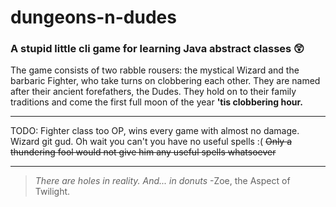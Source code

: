 # dungeons-n-dudes
### A stupid little cli game for learning Java abstract classes 😲

The game consists of two rabble rousers: the mystical Wizard and the barbaric Fighter, who take turns on clobbering each other.
They are named after their ancient forefathers, the Dudes. They hold on to their family traditions and come the first full moon of the year
**'tis clobbering hour.**

---

TODO: Fighter class too OP, wins every game with almost no damage. Wizard git gud. Oh wait you can't you have no useful spells :( ~~Only a thundering fool would not give him any
useful spells whatsoever~~

---
>*There are holes in reality. And... in donuts* -Zoe, the Aspect of Twilight.
